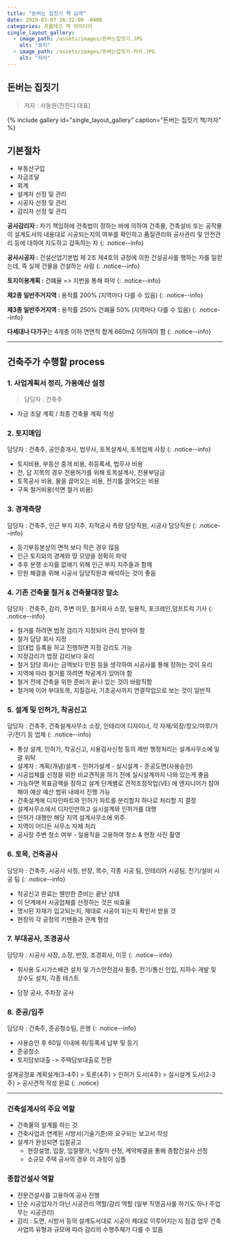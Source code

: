 ```yaml
---
title: "돈버는 집짓기 책 요약"
date: 2019-03-07 16:32:00 -0400
categories: 프롭테크 책 아이디어
single_layout_gallery:
  - image_path: /assets/images/돈버는집짓기.JPG
    alt: "표지"
  - image_path: /assets/images/돈버는집짓기-저자.JPG
    alt: "저자"
---
```


## 돈버는 집짓기
> 저자 : 서동원(친친디 대표)


{% include gallery id="single_layout_gallery" caption="돈버는 집짓기 책/저자" %}

## 기본절차
- 부동산구입
- 자금조달
- 회계
- 설계자  선정  및  관리
- 시공자  선정  및  관리
- 감리자  선정  및  관리

**공사감리자 :** 자기  책임하에  건축법이  정하는  바에  의하여  건축물, 건축설비  또는  공작물이  설계도서의  내용대로  시공되는지의  여부를  확인하고  품질관리와  공사관리  및  안전관리  등에  대하여  지도하고  감독하는  자
{: .notice--info}

**공사시공자 :** 건설산업기본법  제 2조  제4호의  규정에  의한  건설공사를  행하는  자를  일컫는데, 즉  실제  건물을  건설하는  사람
{: .notice--info}

**토지이용계획 :** 건폐율 => 지번을  통해  파악
{: .notice--info}

**제2종  일반주거지역 :** 용적률 200% (지역마다 다를 수 있음)
{: .notice--info}

**제3종  일반주거지역 :** 용적률 250% 건폐율 50% (지역마다 다를 수 있음)
{: .notice--info}

**다세대나  다가구**는 4개층  이하  연면적  합계 660m2 이하여야 함
{: .notice--info}

---

## 건축주가 수행할 process
### 1.  사업계획서  정리, 가용예산  설정
>   담당자 : 건축주

-   자금  조달  계획 / 최종  건축물  계획  작성

### 2.  토지매입

담당자 : 건축주, 공인중개사, 법무사, 토목설계사, 토목업체  사장
{: .notice--info}

-   토지비용, 부동산  중개  비용, 취등록세, 법무사  비용
-   전, 답  지목의  경우  전용허가를  위해  토목설계사, 전용부담금
-   토목공사  비용, 물을  끌어오는  비용, 전기를  끌어오는  비용
-   구옥  철거비용(석면  철거  비용)

### 3.  경계측량

담당자 : 건축주, 인근  부지  지주, 지적공사  측량  담당직원, 시공사  담당직원
{: .notice--info}

-   등기부등본상의  면적  보다  작은  경우  많음
-   인근  토지와의  경계와  땅  모양을  정확히  파악
-   추후  분쟁  소지를  없애기  위해  인근  부지  지주들과  함께
-   민원  해결을  위해  시공사  담당직원과  배석하는  것이  좋음

### 4.  기존  건축물  철거 & 건축물대장  말소

담당자 : 건축주, 감리, 주변  이웃, 철거회사  소장, 일용직, 포크레인,덤프트럭  기사
{: .notice--info}

-   철거를  하려면  법정  검리가  지정되어  관리  받아야  함
-   철거  담당  회사  지정
-   임대업  등록을  하고  진행하면  지정  감리도  가능
-   지정감리가  법정  감리보다  유리
-   철거  담당  회사는  금액보다  민원  등을  생각하여  시공사를  통해  정하는  것이  유리
-   지역에  따라  철거를  하려면  착공계가  있어야  함
-   철거  전에  건축을  위한  준비가  끝나  있는  것이  바람직함
-   철거에  이어  부대토목, 지질검사, 기초공사까지  연결작업으로  보는  것이  일반적

### 5.  설계  및  인허가, 착공신고

담당자 : 건축주, 건축설계사무소  소장, 인테리어  디자이너, 각  자재/외장/창오/마루/가구/전기  등  업체
{: .notice--info}

-   통상  설계, 인허가, 착공신고, 사용검사신청  등의  제반  행정처리는  설계사무소에  일괄  위탁
-   설계자 : 계획(개념)설계 - 인허가설계 - 실시설계 - 준공도면(사용승인)
-   시공업체를  선정을  위한  비교견적을  하기  전에  실시설계까지  나와  있는게  좋음
-   가능하면  목표금액을  정하고  설계  단계별로  견적조정작업(VE) 에  엔지니어가  참여해야  예상  예산  범위  내에서  진행  가능
-   건축설계에  디자인파트와  인허가  파트를  분리할지  하나로  처리할  지  결정
-   설계사무소에서  디자인만하고  실시설계와  인허가를  대행
-   인허가  대행만  해당  지역  설계사무소에  외주
-   지역이  어디든  사무소  자체  처리
-   공사장  주변  청소  여부 - 일용직을  고용하여  청소 & 현장  사진  촬영

### 6.  토목, 건축공사
담당자 : 건축주, 시공사 사정, 반장, 목수, 각종 시공 팀, 인테리어 시공팀, 전기/설비 시공 팀
{: .notice--info}

-   착공신고  완료는  웬만한  준비는  끝난  상태
-   이  단계에서  시공업체를  선정하는  것은  비효율
-   명시된  자재가  입고되는지, 제대로  시공이  되는지  확인서  받을  것
-   현장의  각  공정의  키맨들과  관계  형성

### 7.  부대공사, 조경공사
담당자 : 시공사 사장, 소장, 반장, 조경회사, 이웃
{: .notice--info}

-   취사용  도시가스배관  설치  및  가스안전검사  필증, 전기/통신  인입, 지하수  개발  및  상수도  설치, 각종  테스트

-   담장  공사, 주차장  공사

### 8.  준공/입주
담당자 : 건축주, 준공청소팀, 은행
{: .notice--info}

-   사용승인  후 60일  이내에  취/등록세  납부  및  등기
-   준공청소
-   토지담보대출 -> 주택담보대출로  전환


설계공정표
계획설계(3-4주) > 토론(4주) > 인허가  도서(4주) > 실시설계  도서(2-3주) > 공사견적  작성  완료
{: .notice}

---

### 건축설계사의 주요 역할
- 건축물의 설계를 하는 것
- 건축사업과 연계된 시방서(기술기준)와 요구되는 보고서 작성
- 설계가 완성되면 입찰공고
  *	현장설명, 입찰, 입찰평가, 낙찰자 선정, 계약체결을 통해 종합건설사 선정
  * 소규모 주택 공사의 경우 이 과정이 심플

### 종합건설사 역할
- 전문건설사를 고용하여 공사 진행
- 단순 시공업자가 아닌 시공관리 역할/감리 역할 (일부 직영공사를 하기도 하나 주업무는 시공관리)
- 감리 : 도면, 시방서 등의 설계도서대로 시공이 제대로 이루어지는지 점검 업무
건축사업의 유형과 규모에 따라 감리의 수행주체가 다를 수 있음